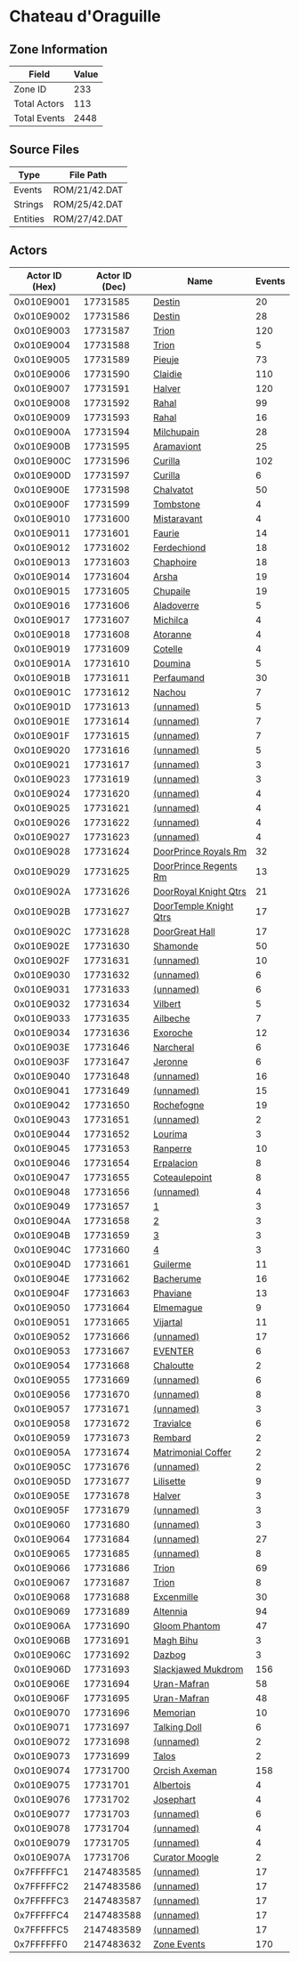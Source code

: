 # Chateau d'Oraguille

## Zone Information

| Field        |   Value |
|--------------|---------|
| Zone ID      |     233 |
| Total Actors |     113 |
| Total Events |    2448 |

## Source Files

| Type     | File Path     |
|----------|---------------|
| Events   | ROM/21/42.DAT |
| Strings  | ROM/25/42.DAT |
| Entities | ROM/27/42.DAT |

## Actors

| Actor ID (Hex)   |   Actor ID (Dec) | Name                                                                     |   Events |
|------------------|------------------|--------------------------------------------------------------------------|----------|
| 0x010E9001       |         17731585 | [Destin](./17731585%20-%20Destin.md)                                     |       20 |
| 0x010E9002       |         17731586 | [Destin](./17731586%20-%20Destin.md)                                     |       28 |
| 0x010E9003       |         17731587 | [Trion](./17731587%20-%20Trion.md)                                       |      120 |
| 0x010E9004       |         17731588 | [Trion](./17731588%20-%20Trion.md)                                       |        5 |
| 0x010E9005       |         17731589 | [Pieuje](./17731589%20-%20Pieuje.md)                                     |       73 |
| 0x010E9006       |         17731590 | [Claidie](./17731590%20-%20Claidie.md)                                   |      110 |
| 0x010E9007       |         17731591 | [Halver](./17731591%20-%20Halver.md)                                     |      120 |
| 0x010E9008       |         17731592 | [Rahal](./17731592%20-%20Rahal.md)                                       |       99 |
| 0x010E9009       |         17731593 | [Rahal](./17731593%20-%20Rahal.md)                                       |       16 |
| 0x010E900A       |         17731594 | [Milchupain](./17731594%20-%20Milchupain.md)                             |       28 |
| 0x010E900B       |         17731595 | [Aramaviont](./17731595%20-%20Aramaviont.md)                             |       25 |
| 0x010E900C       |         17731596 | [Curilla](./17731596%20-%20Curilla.md)                                   |      102 |
| 0x010E900D       |         17731597 | [Curilla](./17731597%20-%20Curilla.md)                                   |        6 |
| 0x010E900E       |         17731598 | [Chalvatot](./17731598%20-%20Chalvatot.md)                               |       50 |
| 0x010E900F       |         17731599 | [Tombstone](./17731599%20-%20Tombstone.md)                               |        4 |
| 0x010E9010       |         17731600 | [Mistaravant](./17731600%20-%20Mistaravant.md)                           |        4 |
| 0x010E9011       |         17731601 | [Faurie](./17731601%20-%20Faurie.md)                                     |       14 |
| 0x010E9012       |         17731602 | [Ferdechiond](./17731602%20-%20Ferdechiond.md)                           |       18 |
| 0x010E9013       |         17731603 | [Chaphoire](./17731603%20-%20Chaphoire.md)                               |       18 |
| 0x010E9014       |         17731604 | [Arsha](./17731604%20-%20Arsha.md)                                       |       19 |
| 0x010E9015       |         17731605 | [Chupaile](./17731605%20-%20Chupaile.md)                                 |       19 |
| 0x010E9016       |         17731606 | [Aladoverre](./17731606%20-%20Aladoverre.md)                             |        5 |
| 0x010E9017       |         17731607 | [Michilca](./17731607%20-%20Michilca.md)                                 |        4 |
| 0x010E9018       |         17731608 | [Atoranne](./17731608%20-%20Atoranne.md)                                 |        4 |
| 0x010E9019       |         17731609 | [Cotelle](./17731609%20-%20Cotelle.md)                                   |        4 |
| 0x010E901A       |         17731610 | [Doumina](./17731610%20-%20Doumina.md)                                   |        5 |
| 0x010E901B       |         17731611 | [Perfaumand](./17731611%20-%20Perfaumand.md)                             |       30 |
| 0x010E901C       |         17731612 | [Nachou](./17731612%20-%20Nachou.md)                                     |        7 |
| 0x010E901D       |         17731613 | [(unnamed)](./17731613.md)                                               |        5 |
| 0x010E901E       |         17731614 | [(unnamed)](./17731614.md)                                               |        7 |
| 0x010E901F       |         17731615 | [(unnamed)](./17731615.md)                                               |        7 |
| 0x010E9020       |         17731616 | [(unnamed)](./17731616.md)                                               |        5 |
| 0x010E9021       |         17731617 | [(unnamed)](./17731617.md)                                               |        3 |
| 0x010E9023       |         17731619 | [(unnamed)](./17731619.md)                                               |        3 |
| 0x010E9024       |         17731620 | [(unnamed)](./17731620.md)                                               |        4 |
| 0x010E9025       |         17731621 | [(unnamed)](./17731621.md)                                               |        4 |
| 0x010E9026       |         17731622 | [(unnamed)](./17731622.md)                                               |        4 |
| 0x010E9027       |         17731623 | [(unnamed)](./17731623.md)                                               |        4 |
| 0x010E9028       |         17731624 | [DoorPrince Royals Rm](./17731624%20-%20DoorPrince%20Royals%20Rm.md)     |       32 |
| 0x010E9029       |         17731625 | [DoorPrince Regents Rm](./17731625%20-%20DoorPrince%20Regents%20Rm.md)   |       13 |
| 0x010E902A       |         17731626 | [DoorRoyal Knight Qtrs](./17731626%20-%20DoorRoyal%20Knight%20Qtrs.md)   |       21 |
| 0x010E902B       |         17731627 | [DoorTemple Knight Qtrs](./17731627%20-%20DoorTemple%20Knight%20Qtrs.md) |       17 |
| 0x010E902C       |         17731628 | [DoorGreat Hall](./17731628%20-%20DoorGreat%20Hall.md)                   |       17 |
| 0x010E902E       |         17731630 | [Shamonde](./17731630%20-%20Shamonde.md)                                 |       50 |
| 0x010E902F       |         17731631 | [(unnamed)](./17731631.md)                                               |       10 |
| 0x010E9030       |         17731632 | [(unnamed)](./17731632.md)                                               |        6 |
| 0x010E9031       |         17731633 | [(unnamed)](./17731633.md)                                               |        6 |
| 0x010E9032       |         17731634 | [Vilbert](./17731634%20-%20Vilbert.md)                                   |        5 |
| 0x010E9033       |         17731635 | [Ailbeche](./17731635%20-%20Ailbeche.md)                                 |        7 |
| 0x010E9034       |         17731636 | [Exoroche](./17731636%20-%20Exoroche.md)                                 |       12 |
| 0x010E903E       |         17731646 | [Narcheral](./17731646%20-%20Narcheral.md)                               |        6 |
| 0x010E903F       |         17731647 | [Jeronne](./17731647%20-%20Jeronne.md)                                   |        6 |
| 0x010E9040       |         17731648 | [(unnamed)](./17731648.md)                                               |       16 |
| 0x010E9041       |         17731649 | [(unnamed)](./17731649.md)                                               |       15 |
| 0x010E9042       |         17731650 | [Rochefogne](./17731650%20-%20Rochefogne.md)                             |       19 |
| 0x010E9043       |         17731651 | [(unnamed)](./17731651.md)                                               |        2 |
| 0x010E9044       |         17731652 | [Lourima](./17731652%20-%20Lourima.md)                                   |        3 |
| 0x010E9045       |         17731653 | [Ranperre](./17731653%20-%20Ranperre.md)                                 |       10 |
| 0x010E9046       |         17731654 | [Erpalacion](./17731654%20-%20Erpalacion.md)                             |        8 |
| 0x010E9047       |         17731655 | [Coteaulepoint](./17731655%20-%20Coteaulepoint.md)                       |        8 |
| 0x010E9048       |         17731656 | [(unnamed)](./17731656.md)                                               |        4 |
| 0x010E9049       |         17731657 | [1](./17731657%20-%201.md)                                               |        3 |
| 0x010E904A       |         17731658 | [2](./17731658%20-%202.md)                                               |        3 |
| 0x010E904B       |         17731659 | [3](./17731659%20-%203.md)                                               |        3 |
| 0x010E904C       |         17731660 | [4](./17731660%20-%204.md)                                               |        3 |
| 0x010E904D       |         17731661 | [Guilerme](./17731661%20-%20Guilerme.md)                                 |       11 |
| 0x010E904E       |         17731662 | [Bacherume](./17731662%20-%20Bacherume.md)                               |       16 |
| 0x010E904F       |         17731663 | [Phaviane](./17731663%20-%20Phaviane.md)                                 |       13 |
| 0x010E9050       |         17731664 | [Elmemague](./17731664%20-%20Elmemague.md)                               |        9 |
| 0x010E9051       |         17731665 | [Vijartal](./17731665%20-%20Vijartal.md)                                 |       11 |
| 0x010E9052       |         17731666 | [(unnamed)](./17731666.md)                                               |       17 |
| 0x010E9053       |         17731667 | [EVENTER](./17731667%20-%20EVENTER.md)                                   |        6 |
| 0x010E9054       |         17731668 | [Chaloutte](./17731668%20-%20Chaloutte.md)                               |        2 |
| 0x010E9055       |         17731669 | [(unnamed)](./17731669.md)                                               |        6 |
| 0x010E9056       |         17731670 | [(unnamed)](./17731670.md)                                               |        8 |
| 0x010E9057       |         17731671 | [(unnamed)](./17731671.md)                                               |        3 |
| 0x010E9058       |         17731672 | [Travialce](./17731672%20-%20Travialce.md)                               |        6 |
| 0x010E9059       |         17731673 | [Rembard](./17731673%20-%20Rembard.md)                                   |        2 |
| 0x010E905A       |         17731674 | [Matrimonial Coffer](./17731674%20-%20Matrimonial%20Coffer.md)           |        2 |
| 0x010E905C       |         17731676 | [(unnamed)](./17731676.md)                                               |        2 |
| 0x010E905D       |         17731677 | [Lilisette](./17731677%20-%20Lilisette.md)                               |        9 |
| 0x010E905E       |         17731678 | [Halver](./17731678%20-%20Halver.md)                                     |        3 |
| 0x010E905F       |         17731679 | [(unnamed)](./17731679.md)                                               |        3 |
| 0x010E9060       |         17731680 | [(unnamed)](./17731680.md)                                               |        3 |
| 0x010E9064       |         17731684 | [(unnamed)](./17731684.md)                                               |       27 |
| 0x010E9065       |         17731685 | [(unnamed)](./17731685.md)                                               |        8 |
| 0x010E9066       |         17731686 | [Trion](./17731686%20-%20Trion.md)                                       |       69 |
| 0x010E9067       |         17731687 | [Trion](./17731687%20-%20Trion.md)                                       |        8 |
| 0x010E9068       |         17731688 | [Excenmille](./17731688%20-%20Excenmille.md)                             |       30 |
| 0x010E9069       |         17731689 | [Altennia](./17731689%20-%20Altennia.md)                                 |       94 |
| 0x010E906A       |         17731690 | [Gloom Phantom](./17731690%20-%20Gloom%20Phantom.md)                     |       47 |
| 0x010E906B       |         17731691 | [Magh Bihu](./17731691%20-%20Magh%20Bihu.md)                             |        3 |
| 0x010E906C       |         17731692 | [Dazbog](./17731692%20-%20Dazbog.md)                                     |        3 |
| 0x010E906D       |         17731693 | [Slackjawed Mukdrom](./17731693%20-%20Slackjawed%20Mukdrom.md)           |      156 |
| 0x010E906E       |         17731694 | [Uran-Mafran](./17731694%20-%20Uran-Mafran.md)                           |       58 |
| 0x010E906F       |         17731695 | [Uran-Mafran](./17731695%20-%20Uran-Mafran.md)                           |       48 |
| 0x010E9070       |         17731696 | [Memorian](./17731696%20-%20Memorian.md)                                 |       10 |
| 0x010E9071       |         17731697 | [Talking Doll](./17731697%20-%20Talking%20Doll.md)                       |        6 |
| 0x010E9072       |         17731698 | [(unnamed)](./17731698.md)                                               |        2 |
| 0x010E9073       |         17731699 | [Talos](./17731699%20-%20Talos.md)                                       |        2 |
| 0x010E9074       |         17731700 | [Orcish Axeman](./17731700%20-%20Orcish%20Axeman.md)                     |      158 |
| 0x010E9075       |         17731701 | [Albertois](./17731701%20-%20Albertois.md)                               |        4 |
| 0x010E9076       |         17731702 | [Josephart](./17731702%20-%20Josephart.md)                               |        4 |
| 0x010E9077       |         17731703 | [(unnamed)](./17731703.md)                                               |        6 |
| 0x010E9078       |         17731704 | [(unnamed)](./17731704.md)                                               |        4 |
| 0x010E9079       |         17731705 | [(unnamed)](./17731705.md)                                               |        4 |
| 0x010E907A       |         17731706 | [Curator Moogle](./17731706%20-%20Curator%20Moogle.md)                   |        2 |
| 0x7FFFFFC1       |       2147483585 | [(unnamed)](./2147483585.md)                                             |       17 |
| 0x7FFFFFC2       |       2147483586 | [(unnamed)](./2147483586.md)                                             |       17 |
| 0x7FFFFFC3       |       2147483587 | [(unnamed)](./2147483587.md)                                             |       17 |
| 0x7FFFFFC4       |       2147483588 | [(unnamed)](./2147483588.md)                                             |       17 |
| 0x7FFFFFC5       |       2147483589 | [(unnamed)](./2147483589.md)                                             |       17 |
| 0x7FFFFFF0       |       2147483632 | [Zone Events](./Zone%20Events.md)                                        |      170 |
